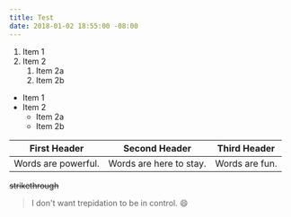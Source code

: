 ```yaml
---
title: Test
date: 2018-01-02 18:55:00 -08:00
---
```


1. Item 1
2. Item 2
   1. Item 2a
   2. Item 2b

* Item 1
* Item 2
  * Item 2a
  * Item 2b

First Header | Second Header | Third Header 
------------ | ------------- | -------------
Words are powerful. | Words are here to stay. | Words are fun. 

~~strikethrough~~

>I don't want trepidation to be in control.
:smile: